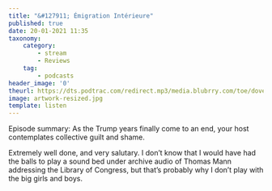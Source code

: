 ```yaml
---
title: "&#127911; Émigration Intérieure"
published: true
date: 20-01-2021 11:35
taxonomy:
    category:
        - stream
        - Reviews
    tag:
        - podcasts
header_image: '0'
theurl: https://dts.podtrac.com/redirect.mp3/media.blubrry.com/toe/dovetail.prxu.org/toe/4ef1b99a-d751-4047-b5de-57d1a86a7f05/Episode_154_emigrationinterieure.mp3
image: artwork-resized.jpg
template: listen
--- 
```

Episode summary: As the Trump years finally come to an end, your host contemplates collective guilt and shame.

Extremely well done, and very salutary. I don’t know that I would have had the balls to play a sound bed under archive audio of Thomas Mann addressing the Library of Congress, but that’s probably why I don’t play with the big girls and boys.

